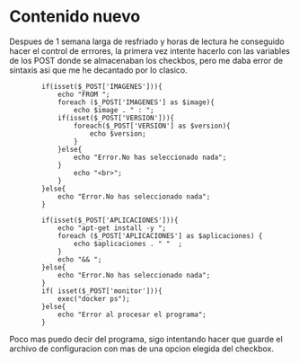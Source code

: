 # Contenido nuevo
Despues de 1 semana larga de resfriado y horas de lectura he conseguido hacer el control de errrores, la primera vez intente hacerlo con las variables de los POST donde se almacenaban los checkbos, pero me daba error de sintaxis asi que me he decantado por lo clasico.
```
        if(isset($_POST['IMAGENES'])){
            echo "FROM ";
            foreach ($_POST['IMAGENES'] as $image){
                echo $image . " : ";
            if(isset($_POST['VERSION'])){
                foreach($_POST['VERSION'] as $version){
                    echo $version;
                }
            }else{
                echo "Error.No has seleccionado nada";
            }
                echo "<br>";
            }
        }else{
            echo "Error.No has seleccionado nada";
        }

        if(isset($_POST['APLICACIONES'])){
            echo "apt-get install -y ";
            foreach ($_POST['APLICACIONES'] as $aplicaciones) {
                echo $aplicaciones . " "  ;
            }
            echo "&& ";
        }else{
            echo "Error.No has seleccionado nada";
        }
        if( isset($_POST['monitor'])){
            exec("docker ps");
        }else{
            echo "Error al procesar el programa";
        }
```
Poco mas puedo decir del programa, sigo intentando hacer que guarde el archivo de configuracion con mas de una opcion elegida del checkbox.